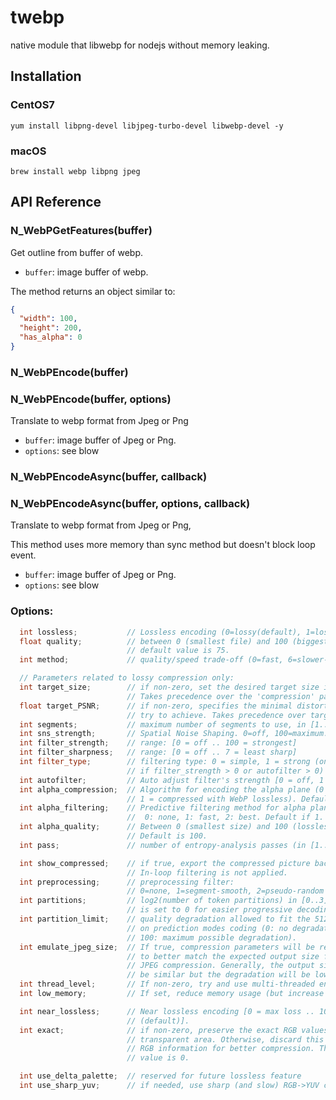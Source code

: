 # twebp
native module that libwebp for nodejs without memory leaking.

## Installation

### CentOS7

```
yum install libpng-devel libjpeg-turbo-devel libwebp-devel -y
```

### macOS
```
brew install webp libpng jpeg
```

## API Reference

### N_WebPGetFeatures(buffer) 
Get outline from buffer of webp.

* `buffer`: image buffer of webp.

The method returns an object similar to:

````json
{
  "width": 100,
  "height": 200,
  "has_alpha": 0
}
````

### N_WebPEncode(buffer)

### N_WebPEncode(buffer, options)

Translate to webp format from Jpeg or Png 

* `buffer`: image buffer of Jpeg or Png.
* `options`: see blow

### N_WebPEncodeAsync(buffer, callback)

### N_WebPEncodeAsync(buffer, options, callback)

Translate to webp format from Jpeg or Png, 

This method uses more memory than sync method but doesn't block loop event.

- `buffer`: image buffer of Jpeg or Png.
- `options`: see blow


### Options:

```c++
  int lossless;           // Lossless encoding (0=lossy(default), 1=lossless).
  float quality;          // between 0 (smallest file) and 100 (biggest)
                          // default value is 75.
  int method;             // quality/speed trade-off (0=fast, 6=slower-better)

  // Parameters related to lossy compression only:
  int target_size;        // if non-zero, set the desired target size in bytes.
                          // Takes precedence over the 'compression' parameter.
  float target_PSNR;      // if non-zero, specifies the minimal distortion to
                          // try to achieve. Takes precedence over target_size.
  int segments;           // maximum number of segments to use, in [1..4]
  int sns_strength;       // Spatial Noise Shaping. 0=off, 100=maximum.
  int filter_strength;    // range: [0 = off .. 100 = strongest]
  int filter_sharpness;   // range: [0 = off .. 7 = least sharp]
  int filter_type;        // filtering type: 0 = simple, 1 = strong (only used
                          // if filter_strength > 0 or autofilter > 0)
  int autofilter;         // Auto adjust filter's strength [0 = off, 1 = on]
  int alpha_compression;  // Algorithm for encoding the alpha plane (0 = none,
                          // 1 = compressed with WebP lossless). Default is 1.
  int alpha_filtering;    // Predictive filtering method for alpha plane.
                          //  0: none, 1: fast, 2: best. Default if 1.
  int alpha_quality;      // Between 0 (smallest size) and 100 (lossless).
                          // Default is 100.
  int pass;               // number of entropy-analysis passes (in [1..10]).

  int show_compressed;    // if true, export the compressed picture back.
                          // In-loop filtering is not applied.
  int preprocessing;      // preprocessing filter:
                          // 0=none, 1=segment-smooth, 2=pseudo-random dithering
  int partitions;         // log2(number of token partitions) in [0..3]. Default
                          // is set to 0 for easier progressive decoding.
  int partition_limit;    // quality degradation allowed to fit the 512k limit
                          // on prediction modes coding (0: no degradation,
                          // 100: maximum possible degradation).
  int emulate_jpeg_size;  // If true, compression parameters will be remapped
                          // to better match the expected output size from
                          // JPEG compression. Generally, the output size will
                          // be similar but the degradation will be lower.
  int thread_level;       // If non-zero, try and use multi-threaded encoding.
  int low_memory;         // If set, reduce memory usage (but increase CPU use).

  int near_lossless;      // Near lossless encoding [0 = max loss .. 100 = off
                          // (default)].
  int exact;              // if non-zero, preserve the exact RGB values under
                          // transparent area. Otherwise, discard this invisible
                          // RGB information for better compression. The default
                          // value is 0.

  int use_delta_palette;  // reserved for future lossless feature
  int use_sharp_yuv;      // if needed, use sharp (and slow) RGB->YUV conversion
```

